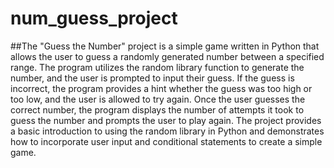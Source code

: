 # num_guess_project

##The "Guess the Number" project is a simple game written in Python that allows the user to guess a randomly generated number between a specified range. The program utilizes the random library function to generate the number, and the user is prompted to input their guess. If the guess is incorrect, the program provides a hint whether the guess was too high or too low, and the user is allowed to try again. Once the user guesses the correct number, the program displays the number of attempts it took to guess the number and prompts the user to play again. The project provides a basic introduction to using the random library in Python and demonstrates how to incorporate user input and conditional statements to create a simple game.
